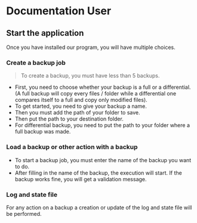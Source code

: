 # Documentation User

## Start the application

Once you have installed our program, you will have multiple choices.

### Create a backup job

> To create a backup, you must have less than 5 backups.

* First, you need to choose whether your backup is a full or a differential. (A full backup will copy every files / folder while a differential one compares itself to a full and copy only modified files).
* To get started, you need to give your backup a name.
* Then you must add the path of your folder to save.
* Then put the path to your destination folder.
* For differential backup, you need to put the path to your folder where a full backup was made.

### Load a backup or other action with a backup

* To start a backup job, you must enter the name of the backup you want to do.
* After filling in the name of the backup, the execution will start. If the backup works fine, you will get a validation message.

### Log and state file

For any action on a backup a creation or update of the log and state file will be performed.
